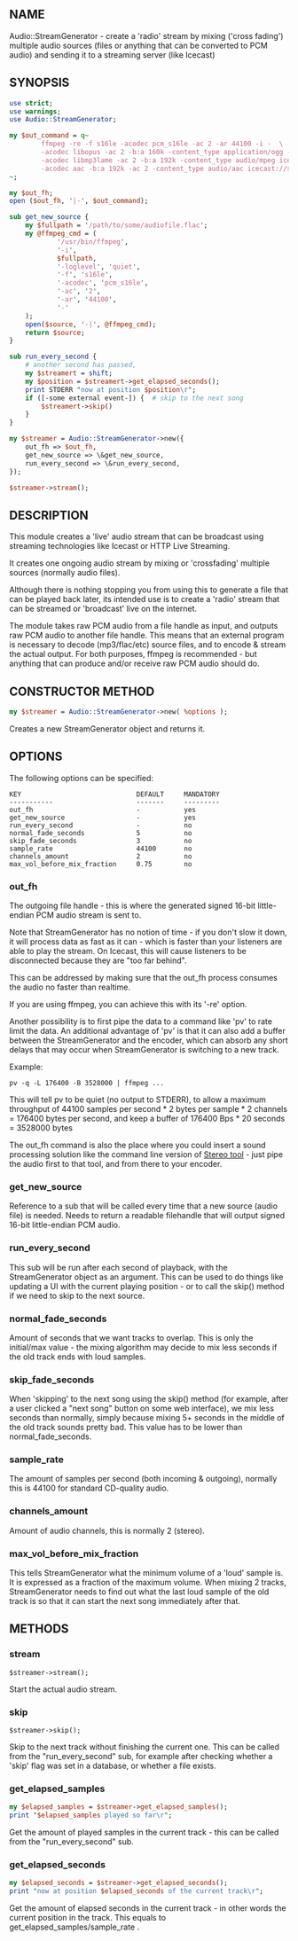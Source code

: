 ## NAME

Audio::StreamGenerator - create a 'radio' stream by mixing ('cross fading') multiple audio sources (files or anything that can be converted to PCM audio) and sending it to a streaming server (like Icecast)

## SYNOPSIS

```perl
use strict;
use warnings;
use Audio::StreamGenerator;

my $out_command = q~
        ffmpeg -re -f s16le -acodec pcm_s16le -ac 2 -ar 44100 -i -  \
        -acodec libopus -ac 2 -b:a 160k -content_type application/ogg -format ogg icecast://source:hackme@localhost:8000/our_radio.opus \
        -acodec libmp3lame -ac 2 -b:a 192k -content_type audio/mpeg icecast://source:hackme@localhost:8000/our_radio.mp3 \
        -acodec aac -b:a 192k -ac 2 -content_type audio/aac icecast://source:hackme@localhost:8000/our_radio.aac
~;

my $out_fh;
open ($out_fh, '|-', $out_command);

sub get_new_source {
    my $fullpath = '/path/to/some/audiofile.flac';
    my @ffmpeg_cmd = (
            '/usr/bin/ffmpeg',
            '-i',
            $fullpath,
            '-loglevel', 'quiet',
            '-f', 's16le',
            '-acodec', 'pcm_s16le',
            '-ac', '2',
            '-ar', '44100',
            '-'
    );
    open($source, '-|', @ffmpeg_cmd);
    return $source;
}

sub run_every_second {
    # another second has passed, 
    my $streamert = shift;
    my $position = $streamert->get_elapsed_seconds();
    print STDERR "now at position $position\r";
    if ([-some external event-]) {  # skip to the next song
        $streamert->skip()
    }
}

my $streamer = Audio::StreamGenerator->new({
    out_fh => $out_fh,
    get_new_source => \&get_new_source,
    run_every_second => \&run_every_second,
});

$streamer->stream();
```

## DESCRIPTION

This module creates a 'live' audio stream that can be broadcast using streaming technologies like Icecast or HTTP Live Streaming. 

It creates one ongoing audio stream by mixing or 'crossfading' multiple sources (normally audio files). 

Although there is nothing stopping you from using this to generate a file that can be played back later, its intended use is to create a 'radio' stream that can be streamed or 'broadcast' live on the internet. 

The module takes raw PCM audio from a file handle as input, and outputs raw PCM audio to another file handle. This means that an external program is necessary to decode (mp3/flac/etc) source files, and to encode & stream the actual output. For both purposes, ffmpeg is recommended - but anything that can produce and/or receive raw PCM audio should do. 

## CONSTRUCTOR METHOD

```perl
my $streamer = Audio::StreamGenerator->new( %options );
```

Creates a new StreamGenerator object and returns it. 

## OPTIONS

The following options can be specified:

```
KEY                             DEFAULT     MANDATORY
-----------                     -------     ---------
out_fh                          -           yes
get_new_source                  -           yes
run_every_second                -           no
normal_fade_seconds             5           no
skip_fade_seconds               3           no
sample_rate                     44100       no
channels_amount                 2           no
max_vol_before_mix_fraction     0.75        no
```

### out\_fh

The outgoing file handle - this is where the generated signed 16-bit little-endian PCM audio stream is sent to. 

Note that StreamGenerator has no notion of time - if you don't slow it down, it will process data as fast as it can - which is faster than your listeners are able to play the stream. 
On Icecast, this will cause listeners to be disconnected because they are "too far behind". 

This can be addressed by making sure that the out\_fh process consumes the audio no faster than realtime. 

If you are using ffmpeg, you can achieve this with its '-re' option. 

Another possibility is to first pipe the data to a command like 'pv' to rate limit the data. An additional advantage of 'pv' is that it can also add a buffer between the StreamGenerator and the encoder, which can absorb any short delays that may occur when StreamGenerator is switching to a new track. 

Example:

```
pv -q -L 176400 -B 3528000 | ffmpeg ...
```

This will tell pv to be quiet (no output to STDERR), to allow a maximum throughput of 44100 samples per second \* 2 bytes per sample \* 2 channels = 176400 bytes per second, and keep a buffer of 176400 Bps \* 20 seconds = 3528000 bytes

The out\_fh command is also the place where you could insert a sound processing solution like the command line version of [Stereo tool](https://www.stereotool.com/) - just pipe the audio first to that tool, and from there to your encoder. 

### get\_new\_source

Reference to a sub that will be called every time that a new source (audio file) is needed. Needs to return a readable filehandle that will output signed 16-bit little-endian PCM audio. 

### run\_every\_second

This sub will be run after each second of playback, with the StreamGenerator object as an argument. This can be used to do things like updating a UI with the current playing position - or to call the skip() method if we need to skip to the next source. 

### normal\_fade\_seconds

Amount of seconds that we want tracks to overlap. This is only the initial/max value - the mixing algorithm may decide to mix less seconds if the old track ends with loud samples.

### skip\_fade\_seconds

When 'skipping' to the next song using the skip() method (for example, after a user clicked a "next song" button on some web interface), we mix less seconds than normally, simply because mixing 5+ seconds in the middle of the old track sounds pretty bad. This value has to be lower than normal\_fade\_seconds. 

### sample\_rate

The amount of samples per second (both incoming & outgoing), normally this is 44100 for standard CD-quality audio. 

### channels\_amount

Amount of audio channels, this is normally 2 (stereo). 

### max\_vol\_before\_mix\_fraction

This tells StreamGenerator what the minimum volume of a 'loud' sample is. It is expressed as a fraction of the maximum volume. 
When mixing 2 tracks, StreamGenerator needs to find out what the last loud sample of the old track is so that it can start the next song immediately after that. 

## METHODS

### stream

```
$streamer->stream();
```

Start the actual audio stream.

### skip
    $streamer->skip();

Skip to the next track without finishing the current one. This can be called from the "run\_every\_second" sub, for example after checking whether a 'skip' flag was set in a database, or whether a file exists. 

### get\_elapsed\_samples

```perl
my $elapsed_samples = $streamer->get_elapsed_samples();
print "$elapsed_samples played so far\r";
```

Get the amount of played samples in the current track - this can be called from the "run\_every\_second" sub. 

### get\_elapsed\_seconds

```perl
my $elapsed_seconds = $streamer->get_elapsed_seconds();
print "now at position $elapsed_seconds of the current track\r";
```

Get the amount of elapsed seconds in the current track - in other words the current position in the track. This equals to get\_elapsed\_samples/sample\_rate . 
